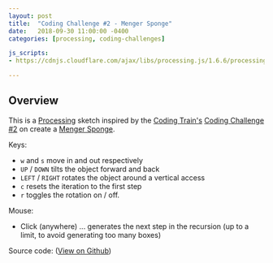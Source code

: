 ```yaml
---
layout: post
title:  "Coding Challenge #2 - Menger Sponge"
date:   2018-09-30 11:00:00 -0400
categories: [processing, coding-challenges]

js_scripts:
- https://cdnjs.cloudflare.com/ajax/libs/processing.js/1.6.6/processing.js

---
```


<canvas data-processing-sources="/sketchbook/processing/coding-challenges/menger_sponge/menger_sponge.pde"></canvas>

## Overview

This is a [Processing][processing-home] sketch inspired by the [Coding Train's][coding-train] [Coding Challenge #2][ct-challenge-2] on create a [Menger Sponge][wiki-menger-sponge].

Keys:

- `w` and `s` move in and out respectively
- `UP` / `DOWN` tilts the object forward and back
- `LEFT` / `RIGHT` rotates the object around a vertical access
- `c` resets the iteration to the first step
- `r` toggles the rotation on / off.

Mouse:

- Click (anywhere) ... generates the next step in the recursion (up to a limit, to avoid generating too many boxes)

Source code: ([View on Github][source-code])

[processing-home]: https://processing.org
[sportsknowhow-hockey]: http://www.sportsknowhow.com/hockey/dimensions/hockey-rink-dimensions.html
[coding-train]: https://thecodingtrain.com/
[ct-challenge-2]: https://www.youtube.com/watch?v=LG8ZK-rRkXo&index=2&list=PLRqwX-V7Uu6ZiZxtDDRCi6uhfTH4FilpH
[wiki-menger-sponge]: https://en.wikipedia.org/wiki/Menger_sponge
[source-code]: https://github.com/brianhonohan/sketchbook/blob/master/processing/coding-challenges/menger_sponge/menger_sponge.pde